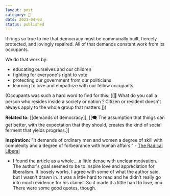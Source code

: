 ```yaml
---
layout: post
category: 🌰
date: 2021-04-03
status: published
---
```

It rings so true to me that democracy must be communally built, fiercely protected, and lovingly repaired. All of that demands constant work from its occupants.

We do that work by:
- educating ourselves and our children
- fighting for everyone's right to vote
- protecting our government from our politicians
- learning to love and empathize with our fellow occupants

(Occupants was such a hard word to find for this: [[🌰 What do you call a person who resides inside a society or nation？Citizen or resident doesn't always apply to the whole group that matters.]])

**Related to:** [[demands of democracy]], [[🗨️ The assumption that things can get better, with the expectation that they should, creates the kind of social ferment that yields progress.]]

**Inspiration:**
"It demands of ordinary men and women a degree of skill with complexity and a degree of forbearance with human affairs." - [The Radical Liberal](whiterosemagazine.com/the-radical-liberal)
- I found the article as a whole....a little dense with unclear motivation. The author's goal seemed to be to inspire love and appreciation for liberalism. It loosely works, I agree with some of what the author said, but I wasn't drawn in. It was a little hard to read and he didn't really go into much evidence for his claims. So it made it a little hard to love, imo. There were some good quotes, though.